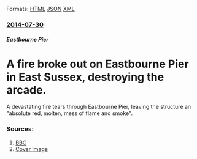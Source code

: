 
Formats: [HTML](/news/2014/07/30/a-fire-broke-out-on-eastbourne-pier-in-east-sussex-destroying-the-arcade.html)  [JSON](/news/2014/07/30/a-fire-broke-out-on-eastbourne-pier-in-east-sussex-destroying-the-arcade.json)  [XML](/news/2014/07/30/a-fire-broke-out-on-eastbourne-pier-in-east-sussex-destroying-the-arcade.xml)  

### [2014-07-30](/news/2014/07/30/index.md)

##### Eastbourne Pier
# A fire broke out on Eastbourne Pier in East Sussex, destroying the arcade. 

A devastating fire tears through Eastbourne Pier, leaving the structure an &quot;absolute red, molten, mess of flame and smoke&quot;.


### Sources:

1. [BBC](http://www.bbc.com/news/uk-england-sussex-28571431)
1. [Cover Image](http://ichef-1.bbci.co.uk/news/1024/media/images/76632000/jpg/_76632856_76632855.jpg)
